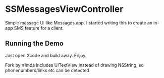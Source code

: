 # SSMessagesViewController

Simple message UI like Messages.app. I started writing this to create an in-app SMS feature for a client.

## Running the Demo

Just open Xcode and build away. Enjoy.

Fork by n1mda includes UITextView instead of drawing NSString, so phonenumbers/links etc can be detected.
